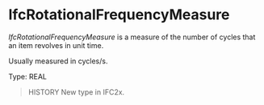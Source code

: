 # IfcRotationalFrequencyMeasure

_IfcRotationalFrequencyMeasure_ is a measure of the number of cycles that an item revolves in unit time.

Usually measured in cycles/s.

Type: REAL

> HISTORY New type in IFC2x.
